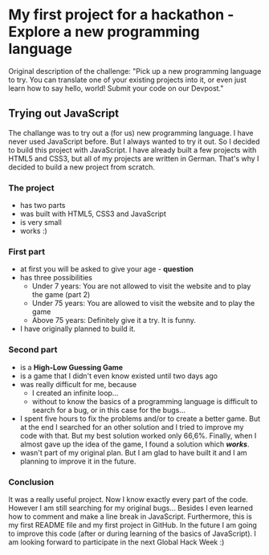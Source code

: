 # My first project for a hackathon - Explore a new programming language

Original description of the challenge: "Pick up a new programming language to try. You can translate one of your existing projects into it, or even just learn how to say hello, world! Submit your code on our Devpost."


## Trying out JavaScript

The challange was to try out a (for us) new programming language. I have never used JavaScript before. But I always wanted to try it out. So I decided to build this project with JavaScript. I have already built a few projects with HTML5 and CSS3, but all of my projects are written in German. That's why I decided to build a new project from scratch.

### The project
+ has two parts
+ was built with HTML5, CSS3 and JavaScript
+ is very small
+ works :)

### First part
+ at first you will be asked to give your age - **question**
+ has three possibilities
    + Under 7 years: You are not allowed to visit the website and to play the game (part 2)
    + Under 75 years: You are allowed to visit the website and to play the game
    + Above 75 years: Definitely give it a try. It is funny.
 + I have originally planned to build it.

### Second part
- is a **High-Low Guessing Game**
- is a game that I didn't even know existed until two days ago
- was really difficult for me, because
    + I created an infinite loop...
    + without to know the basics of a programming language is difficult to search for a bug, or in this case for the bugs...
- I spent five hours to fix the problems and/or to create a better game. But at the end I searched for an other solution and I tried to improve my code with that. But my best solution worked only 66,6%. Finally, when I almost gave up the idea of the game, I found a solution which **_works_**.
- wasn't part of my original plan. But I am glad to have built it and I am planning to improve it in the future.

### Conclusion
It was a really useful project. Now I know exactly every part of the code. However I am still searching for my original bugs... Besides I even learned how to comment and make a line break in JavaScript. Furthermore, this is my first README file and my first project in GitHub. In the future I am going to improve this code (after or during learning of the basics of JavaScript). I am looking forward to participate in the next Global Hack Week :)
    
